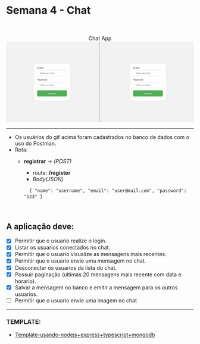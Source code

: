 # Semana 4 - Chat

<br>

<p align="center">
  Chat App
  <br>
  <img src="./app.gif" width="950px">
</p>

---

- Os usuários do gif acima foram cadastrados no banco de dados com o uso do Postman.
- Rota: 
  - **registrar** -> *(POST)*
    - route: **/register** 
    - *Body(JSON)*
    ```
      { "name": "username", "email": "user@mail.com", "password": "123" }
    ``` 

    <br>

 ## A aplicação deve:

- [x] Permitir que o usuario realize o login.
- [x] Listar os usuarios conectados no chat.
- [x] Permitir que o usuario visualize as mensagens mais recentes.
- [x] Permitir que o usuario envie uma mensagem no chat.
- [x] Desconectar os usuarios da lista do chat.
- [x] Possuir paginação (ultimas 20 mensagens mais recente com data e horario).
- [x] Salvar a mensagem no banco e emitir a mensagem para os outros usuarios.
- [ ] Permitir que o usuario envie uma imagem no chat

---

### **TEMPLATE:**
- [Template-usando-nodejs+express+typescript+mongodb](https://github.com/fabiotindin/template-node-ts-mongodb)
